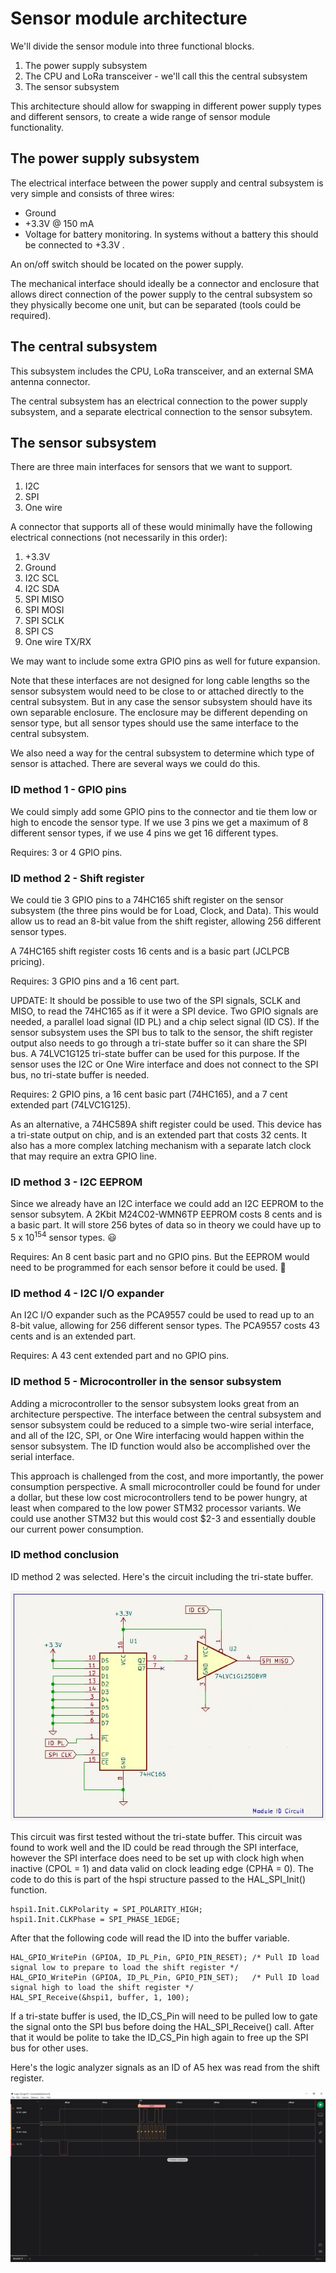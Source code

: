 # Sensor module architecture

We'll divide the sensor module into three functional blocks.

1. The power supply subsystem
2. The CPU and LoRa transceiver - we'll call this the central subsystem
3. The sensor subsystem

This architecture should allow for swapping in different power supply types and different sensors, to create a wide range of sensor module functionality.

## The power supply subsystem

The electrical interface between the power supply and central subsystem is very simple and consists of three wires:

- Ground
- +3.3V @ 150 mA
- Voltage for battery monitoring. In systems without a battery this should be connected to +3.3V .

An on/off switch should be located on the power supply.

The mechanical interface should ideally be a connector and enclosure that allows direct connection of the power supply to the central subsystem so they physically become one unit, but can be separated (tools could be required).

## The central subsystem

This subsystem includes the CPU, LoRa transceiver, and an external SMA antenna connector.

The central subsystem has an electrical connection to the power supply subsystem, and a separate electrical connection to the sensor subsytem.

## The sensor subsystem

There are three main interfaces for sensors that we want to support.

1. I2C
2. SPI
3. One wire 

A connector that supports all of these would minimally have the following electrical connections (not necessarily in this order):

1. +3.3V
2. Ground
3. I2C SCL
4. I2C SDA
5. SPI MISO
6. SPI MOSI
7. SPI SCLK
8. SPI CS
9. One wire TX/RX

We may want to include some extra GPIO pins as well for future expansion.

Note that these interfaces are not designed for long cable lengths so the sensor subsystem would need to be close to or attached directly to the central subsystem. But in any case the sensor subsystem should have its own separable enclosure. The enclosure may be different depending on sensor type, but all sensor types should use the same interface to the central subsystem.

We also need a way for the central subsystem to determine which type of sensor is attached. There are several ways we could do this.

### ID method 1 - GPIO pins

We could simply add some GPIO pins to the connector and tie them low or high to encode the sensor type. If we use 3 pins we get a maximum of 8 different sensor types, if we use 4 pins we get 16 different types.

Requires: 3 or 4 GPIO pins.

### ID method 2 - Shift register

We could tie 3 GPIO pins to a 74HC165 shift register on the sensor subsystem (the three pins would be for Load, Clock, and Data). This would allow us to read an 8-bit value from the shift register, allowing 256 different sensor types.

A 74HC165 shift register costs 16 cents and is a basic part (JCLPCB pricing).

Requires: 3 GPIO pins and a 16 cent part.

UPDATE: It should be possible to use two of the SPI signals, SCLK and MISO, to read the 74HC165 as if it were a SPI device. Two GPIO signals are needed, a parallel load signal (ID PL) and a chip select signal (ID CS). If the sensor subsystem uses the SPI bus to talk to the sensor, the shift register output also needs to go through a tri-state buffer so it can share the SPI bus. A 74LVC1G125 tri-state buffer can be used for this purpose. If the sensor uses the I2C or One Wire interface and does not connect to the SPI bus, no tri-state buffer is needed.

Requires: 2 GPIO pins, a 16 cent basic part (74HC165), and a 7 cent extended part (74LVC1G125).

As an alternative, a 74HC589A shift register could be used. This device has a tri-state output on chip, and is an extended part that costs 32 cents. It also has a more complex latching mechanism with a separate latch clock that may require an extra GPIO line.

### ID method 3 - I2C EEPROM

Since we already have an I2C interface we could add an I2C EEPROM to the sensor subsytem. A 2Kbit M24C02-WMN6TP EEPROM costs 8 cents and is a basic part. It will store 256 bytes of data so in theory we could have up to 5 x 10<sup>154</sup> sensor types. :smiley:

Requires: An 8 cent basic part and no GPIO pins. But the EEPROM would need to be programmed for each sensor before it could be used. :grimacing:

### ID method 4 - I2C I/O expander

An I2C I/O expander such as the PCA9557 could be used to read up to an 8-bit value, allowing for 256 different sensor types. The PCA9557 costs 43 cents and is an extended part.

Requires: A 43 cent extended part and no GPIO pins.

### ID method 5 - Microcontroller in the sensor subsystem

Adding a microcontroller to the sensor subsystem looks great from an architecture perspective. The interface between the central subsystem and sensor subsystem could be reduced to a simple two-wire serial interface, and all of the I2C, SPI, or One Wire interfacing would happen within the sensor subsystem. The ID function would also be accomplished over the serial interface.

This approach is challenged from the cost, and more importantly, the power consumption perspective. A small microcontroller could be found for under a dollar, but these low cost microcontrollers tend to be power hungry, at least when compared to the low power STM32 processor variants. We could use another STM32 but this would cost $2-3 and essentially double our current power consumption.

### ID method conclusion

ID method 2 was selected. Here's the circuit including the tri-state buffer.

![Module ID circuit](./Images/Module%20ID%20circuit.JPG)

This circuit was first tested without the tri-state buffer. This circuit was found to work well and the ID could be read through the SPI interface, however the SPI interface does need to be set up with clock high when inactive (CPOL = 1) and data valid on clock leading edge (CPHA = 0). The code to do this is part of the hspi structure passed to the HAL_SPI_Init() function.

```
hspi1.Init.CLKPolarity = SPI_POLARITY_HIGH;
hspi1.Init.CLKPhase = SPI_PHASE_1EDGE;
```

After that the following code will read the ID into the buffer variable.

```
HAL_GPIO_WritePin (GPIOA, ID_PL_Pin, GPIO_PIN_RESET); /* Pull ID load signal low to prepare to load the shift register */
HAL_GPIO_WritePin (GPIOA, ID_PL_Pin, GPIO_PIN_SET);   /* Pull ID load signal high to load the shift register */
HAL_SPI_Receive(&hspi1, buffer, 1, 100);
```
If a tri-state buffer is used, the ID_CS_Pin will need to be pulled low to gate the signal onto the SPI bus before doing the HAL_SPI_Receive() call. After that it would be polite to take the ID_CS_Pin high again to free up the SPI bus for other uses.

Here's the logic analyzer signals as an ID of A5 hex was read from the shift register.

![ID circuit signals](./Images/ID%20circuit%20timing.JPG)







